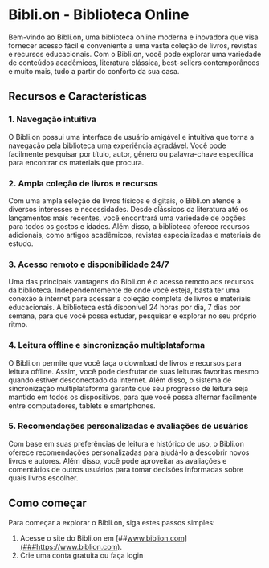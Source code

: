 # Bibli.on - Biblioteca Online

Bem-vindo ao Bibli.on, uma biblioteca online moderna e inovadora que visa fornecer acesso fácil e conveniente a uma vasta coleção de livros, revistas e recursos educacionais. Com o Bibli.on, você pode explorar uma variedade de conteúdos acadêmicos, literatura clássica, best-sellers contemporâneos e muito mais, tudo a partir do conforto da sua casa.

## Recursos e Características

### 1. Navegação intuitiva

O Bibli.on possui uma interface de usuário amigável e intuitiva que torna a navegação pela biblioteca uma experiência agradável. Você pode facilmente pesquisar por título, autor, gênero ou palavra-chave específica para encontrar os materiais que procura.

### 2. Ampla coleção de livros e recursos

Com uma ampla seleção de livros físicos e digitais, o Bibli.on atende a diversos interesses e necessidades. Desde clássicos da literatura até os lançamentos mais recentes, você encontrará uma variedade de opções para todos os gostos e idades. Além disso, a biblioteca oferece recursos adicionais, como artigos acadêmicos, revistas especializadas e materiais de estudo.

### 3. Acesso remoto e disponibilidade 24/7

Uma das principais vantagens do Bibli.on é o acesso remoto aos recursos da biblioteca. Independentemente de onde você esteja, basta ter uma conexão à internet para acessar a coleção completa de livros e materiais educacionais. A biblioteca está disponível 24 horas por dia, 7 dias por semana, para que você possa estudar, pesquisar e explorar no seu próprio ritmo.

### 4. Leitura offline e sincronização multiplataforma

O Bibli.on permite que você faça o download de livros e recursos para leitura offline. Assim, você pode desfrutar de suas leituras favoritas mesmo quando estiver desconectado da internet. Além disso, o sistema de sincronização multiplataforma garante que seu progresso de leitura seja mantido em todos os dispositivos, para que você possa alternar facilmente entre computadores, tablets e smartphones.

### 5. Recomendações personalizadas e avaliações de usuários

Com base em suas preferências de leitura e histórico de uso, o Bibli.on oferece recomendações personalizadas para ajudá-lo a descobrir novos livros e autores. Além disso, você pode aproveitar as avaliações e comentários de outros usuários para tomar decisões informadas sobre quais livros escolher.

## Como começar

Para começar a explorar o Bibli.on, siga estes passos simples:

1. Acesse o site do Bibli.on em [##www.biblion.com](###https://www.biblion.com).
2. Crie uma conta gratuita ou faça login

